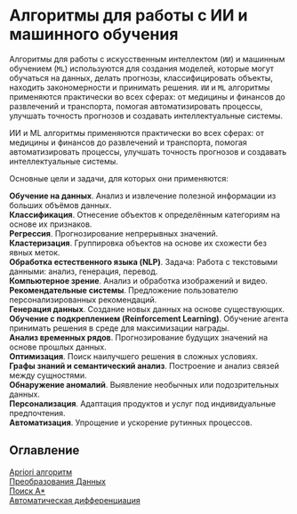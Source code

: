 # Алгоритмы для работы с ИИ и машинного обучения

Алгоритмы для работы с искусственным интеллектом (`ИИ`) и машинным обучением (`ML`) используются для создания моделей, которые могут обучаться на данных, делать прогнозы, классифицировать объекты, находить закономерности и принимать решения. `ИИ` и `ML` алгоритмы применяются практически во всех сферах: от медицины и финансов до развлечений и транспорта, помогая автоматизировать процессы, улучшать точность прогнозов и создавать интеллектуальные системы.

ИИ и ML алгоритмы применяются практически во всех сферах: от медицины и финансов до развлечений и транспорта, помогая автоматизировать процессы, улучшать точность прогнозов и создавать интеллектуальные системы.

Основные цели и задачи, для которых они применяются:

__Обучение на данных__. Анализ и извлечение полезной информации из больших объёмов данных.  
__Классификация__. Отнесение объектов к определённым категориям на основе их признаков.  
__Регрессия__. Прогнозирование непрерывных значений.  
__Кластеризация__. Группировка объектов на основе их схожести без явных меток.  
__Обработка естественного языка (NLP)__. Задача: Работа с текстовыми данными: анализ, генерация, перевод.  
__Компьютерное зрение__. Анализ и обработка изображений и видео.  
__Рекомендательные системы__. Предложение пользователю персонализированных рекомендаций.  
__Генерация данных__. Создание новых данных на основе существующих.  
__Обучение с подкреплением (Reinforcement Learning)__. Обучение агента принимать решения в среде для максимизации награды.  
__Анализ временных рядов__. Прогнозирование будущих значений на основе прошлых данных.  
__Оптимизация__. Поиск наилучшего решения в сложных условиях.  
__Графы знаний и семантический анализ__. Построение и анализ связей между сущностями.  
__Обнаружение аномалий__. Выявление необычных или подозрительных данных.  
__Персонализация__. Адаптация продуктов и услуг под индивидуальные предпочтения.  
__Автоматизация__. Упрощение и ускорение рутинных процессов.

## Оглавление

[Apriori алгоритм](apriori_algorithm.md)  
[Преобразования Данных](data_transformations.md)  
[Поиск A*](astar.md)  
[Автоматическая дифференциация](automatic_differentiation.md)
